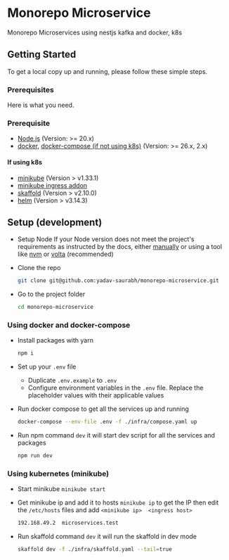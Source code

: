 # Monorepo Microservice

Monorepo Microservices using nestjs kafka and docker, k8s

## Getting Started

To get a local copy up and running, please follow these simple steps.

### Prerequisites

Here is what you need.

### Prerequisite

- [Node.js](https://nodejs.org/en)  (Version: >= 20.x)
- [docker](https://docs.docker.com/engine/install/), [docker-compose (if not using k8s)](https://docs.docker.com/compose/install/) (Version: >= 26.x, 2.x)

#### If using k8s

- [minikube](https://minikube.sigs.k8s.io/docs/start/) (Version > v1.33.1)
- [minikube ingress addon](https://minikube.sigs.k8s.io/docs/handbook/addons/ingress-dns/)
- [skaffold](https://skaffold.dev/docs/install/#standalone-binary) (Version > v2.10.0)
- [helm](https://helm.sh/) (Version > v3.14.3)

## Setup (development)

- Setup Node If your Node version does not meet the project's requirements as instructed by the docs, either [manually](https://nodejs.org/dist/latest-v20.x/) or using a tool like [nvm](https://github.com/nvm-sh/nvm) or [volta](https://volta.sh/) (recommended)

- Clone the repo

    ```bash
    git clone git@github.com:yadav-saurabh/monorepo-microservice.git
    ```

- Go to the project folder

    ```bash
    cd monorepo-microservice
    ```

### Using docker and docker-compose

- Install packages with yarn

    ```bash
    npm i
    ```

- Set up your `.env` file

  - Duplicate `.env.example` to `.env`
  - Configure environment variables in the `.env` file. Replace the placeholder values with their applicable values

- Run docker compose to get all the services up and running

    ```bash
    docker-compose --env-file .env -f ./infra/compose.yaml up
    ```

- Run npm command `dev` it will start dev script for all the services and packages

    ```bash
    npm run dev
    ```

### Using kubernetes (minikube)

- Start minikube `minikube start`
  
- Get minikube ip and add it to hosts `minikube ip` to get the IP then edit the `/etc/hosts` files and add `<minikube ip>  <ingress host>`

    ```txt
    192.168.49.2  microservices.test
    ```

- Run skaffold command `dev` it will run the skaffold in dev mode

    ```bash
    skaffold dev -f ./infra/skaffold.yaml --tail=true
    ```
